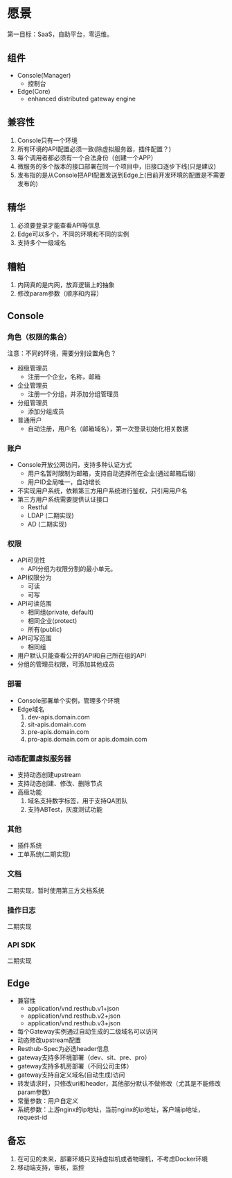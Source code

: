# 愿景

第一目标：SaaS，自助平台，零运维。

## 组件

* Console(Manager)
  * 控制台
* Edge(Core)
  * enhanced distributed gateway engine

## 兼容性

1. Console只有一个环境
1. 所有环境的API配置必须一致(除虚拟服务器，插件配置？)
1. 每个调用者都必须有一个合法身份（创建一个APP）
1. 微服务的多个版本的接口部署在同一个项目中，旧接口逐步下线(只是建议)
1. 发布指的是从Console把API配置发送到Edge上(目前开发环境的配置是不需要发布的)

## 精华

1. 必须要登录才能查看API等信息
1. Edge可以多个，不同的环境和不同的实例
1. 支持多个一级域名

## 糟粕

1. 内网真的是内网，放弃逻辑上的抽象
1. 修改param参数（顺序和内容）

## Console

### 角色（权限的集合）

注意：不同的环境，需要分别设置角色？

* 超级管理员
  * 注册一个企业，名称，邮箱
* 企业管理员
  * 注册一个分组，并添加分组管理员
* 分组管理员
  * 添加分组成员
* 普通用户
  * 自动注册，用户名（邮箱域名），第一次登录初始化相关数据

### 账户

* Console开放公网访问，支持多种认证方式
  * 用户名暂时限制为邮箱，支持自动选择所在企业(通过邮箱后缀)
  * 用户ID全局唯一，自动增长
* 不实现用户系统，依赖第三方用户系统进行鉴权，只引用用户名
* 第三方用户系统需要提供认证接口
  * Restful
  * LDAP (二期实现)
  * AD (二期实现)

### 权限

* API可见性
  * API分组为权限分割的最小单元。
* API权限分为
  * 可读
  * 可写
* API可读范围
  * 相同组(private, default)
  * 相同企业(protect)
  * 所有(public)
* API可写范围
  * 相同组
* 用户默认只能查看公开的API和自己所在组的API
* 分组的管理员权限，可添加其他成员

### 部署

* Console部署单个实例，管理多个环境
* Edge域名
  1. dev-apis.domain.com
  1. sit-apis.domain.com
  1. pre-apis.domain.com
  1. pro-apis.domain.com or apis.domain.com

### 动态配置虚拟服务器

* 支持动态创建upstream
* 支持动态创建、修改、删除节点
* 高级功能
  1. 域名支持数字标签，用于支持QA团队
  1. 支持ABTest，灰度测试功能

### 其他

* 插件系统
* 工单系统(二期实现)

### 文档

二期实现，暂时使用第三方文档系统

### 操作日志

二期实现

### API SDK

二期实现

## Edge

* 兼容性
  * application/vnd.resthub.v1+json
  * application/vnd.resthub.v2+json
  * application/vnd.resthub.v3+json
* 每个Gateway实例通过自动生成的二级域名可以访问
* 动态修改upstream配置
* Resthub-Spec为必选header信息
* gateway支持多环境部署（dev、sit、pre、pro）
* gateway支持多机房部署（不同公司主体）
* gateway支持自定义域名(自动生成)访问
* 转发请求时，只修改uri和header，其他部分默认不做修改（尤其是不能修改param参数）
* 常量参数：用户自定义
* 系统参数：上游nginx的ip地址，当前nginx的ip地址，客户端ip地址，request-id

## 备忘

1. 在可见的未来，部署环境只支持虚拟机或者物理机，不考虑Docker环境
1. 移动端支持，审核，监控